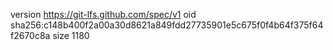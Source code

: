 version https://git-lfs.github.com/spec/v1
oid sha256:c148b400f2a00a30d8621a849fdd27735901e5c675f0f4b64f375f64f2670c8a
size 1180
